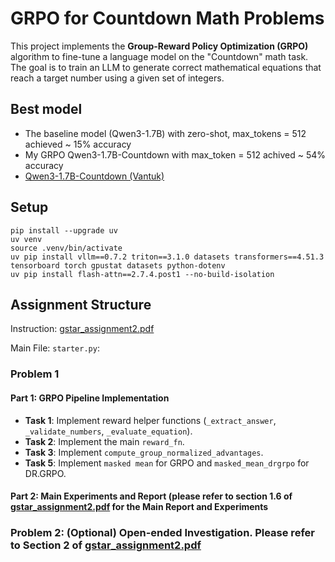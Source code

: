 # GRPO for Countdown Math Problems

This project implements the **Group-Reward Policy Optimization (GRPO)** algorithm to fine-tune a language model on the "Countdown" math task. The goal is to train an LLM to generate correct mathematical equations that reach a target number using a given set of integers.

## Best model
- The baseline model (Qwen3-1.7B) with zero-shot, max_tokens = 512 achieved ~ 15% accuracy
- My GRPO Qwen3-1.7B-Countdown with max_token = 512 achived ~ 54% accuracy
- [Qwen3-1.7B-Countdown (Vantuk)](https://huggingface.co/Vantuk/Qwen3-1.7B-Countdown)

## Setup

```
pip install --upgrade uv
uv venv
source .venv/bin/activate
uv pip install vllm==0.7.2 triton==3.1.0 datasets transformers==4.51.3 tensorboard torch gpustat datasets python-dotenv
uv pip install flash-attn==2.7.4.post1 --no-build-isolation
```

## Assignment Structure

Instruction: [gstar_assignment2.pdf](./gstar_assignment2.pdf)

Main File: `starter.py`:

### Problem 1
#### Part 1: GRPO Pipeline Implementation
-   **Task 1**: Implement reward helper functions (`_extract_answer`, `_validate_numbers`, `_evaluate_equation`).
-   **Task 2**: Implement the main `reward_fn`.
-   **Task 3**: Implement `compute_group_normalized_advantages`.
-   **Task 5**: Implement `masked mean` for GRPO and `masked_mean_drgrpo` for DR.GRPO.

#### Part 2: Main Experiments and Report (please refer to section 1.6 of [gstar_assignment2.pdf](./gstar_assignment2.pdf) for the Main Report and Experiments

### Problem 2: (Optional) Open-ended Investigation. Please refer to Section 2 of [gstar_assignment2.pdf](./gstar_assignment2.pdf)
